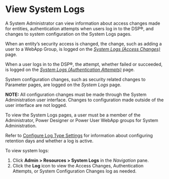 # View System Logs

A System Administrator can view information about access changes made
for entities, authentication attempts when users log in to the DSP®, and
changes to system configuration on the System Logs pages.

When an entity’s security access is changed, the change, such as adding
a user to a WebApp Group, is logged on the *[System Logs (Access
Changes)](../Page_Desc/System%20Logs.htm)* page.

When a user logs in to the DSP®, the attempt, whether failed or
succeeded, is logged on the *[System Logs (Authentication
Attempts)](../Page_Desc/System%20Logs.htm)* page.

System configuration changes, such as security related changes to
Parameter pages, are logged on the *System Logs* page.

**NOTE:** All configuration changes must be made through the System
Administration user interface. Changes to configuration made outside of
the user interface are not logged.

To view the System Logs pages, a user must be a member of the
Administrator, Power Designer or Power User WebApp groups for System
Administration.

Refer to [Configure Log Type
Settings](Configure%20Log%20Type%20Settings.htm) for information about
configuring retention days and whether a log is active.

To view system logs:

1.  Click **Admin \> Resources \> System Logs** in the *Navigation*
    pane.
2.  Click the **Log** icon to view the Access Changes, Authentication
    Attempts, or System Configuration Changes log as needed.

